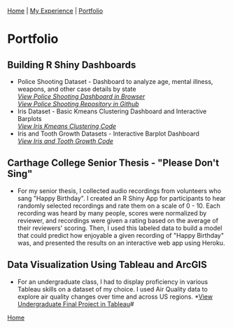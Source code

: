 [Home](index.md) | [My Experience](Experience.md)  | [Portfolio](portfolio.md)   

# Portfolio

## Building R Shiny Dashboards  
* Police Shooting Dataset - Dashboard to analyze age, mental illness, weapons, and other case details by state  
*[View Police Shooting Dashboard in Browser](https://baileywellen.shinyapps.io/Fatal_Police_Shootings/?_ga=2.164341372.2143015157.1595203220-1809340919.1595203220)*  
*[View Police Shooting Repository in Github](https://github.com/baileywellen/Learning-RShiny/blob/master/police_shootings.R)*
* Iris Dataset - Basic Kmeans Clustering Dashboard and Interactive Barplots  
*[View Iris Kmeans Clustering Code](https://github.com/baileywellen/Learning-RShiny/blob/master/iris_kmeans_clustering.R)*  
* Iris and Tooth Growth Datasets - Interactive Barplot Dashboard  
*[View Iris and Tooth Growth Code](https://github.com/baileywellen/Learning-RShiny/blob/master/iris_and_toothgrowth.R)* 

## Carthage College Senior Thesis - "Please Don't Sing"
* For my senior thesis, I collected audio recordings from volunteers who sang "Happy Birthday". I created an R Shiny App for participants to hear randomly selected recordings and rate them on a scale of 0 - 10. Each recording was heard by many people, scores were normalized by reviewer, and recordings were given a rating based on the average of their reviewers' scoring. Then, I used this labeled data to build a model that could predict how enjoyable a given recording of "Happy Birthday" was, and presented the results on an interactive web app using Heroku.

## Data Visualization Using Tableau and ArcGIS 
* For an undergraduate class, I had to display proficiency in various Tableau skills on a dataset of my choice. I used Air Quality data to explore air quality changes over time and across US regions. 
*[View Undergraduate Final Project in Tableau](https://github.com/baileywellen/Data_Visualization)#

[Home](index.md)

